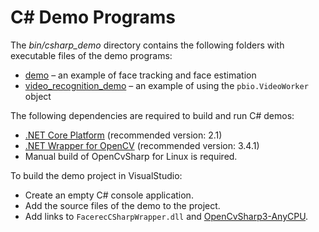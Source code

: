 # C# Demo Programs

The *bin/csharp_demo* directory contains the following folders with executable files of the demo programs:

* [demo](demo.md) – an example of face tracking and face estimation
* [video_recognition_demo](video_recognition_demo.md) – an example of using the `pbio.VideoWorker` object

The following dependencies are required to build and run C# demos:

*  [.NET Core Platform](https://docs.microsoft.com/en-us/dotnet/core/get-started) (recommended version: 2.1)
*  [.NET Wrapper for OpenCV](https://github.com/shimat/opencvsharp) (recommended version: 3.4.1)
*  Manual build of OpenCvSharp for Linux is required.

To build the demo project in VisualStudio:

* Create an empty C# console application.
* Add the source files of the demo to the project.
* Add links to `FacerecCSharpWrapper.dll` and [OpenCvSharp3-AnyCPU](https://www.nuget.org/packages/OpenCvSharp3-AnyCPU).
